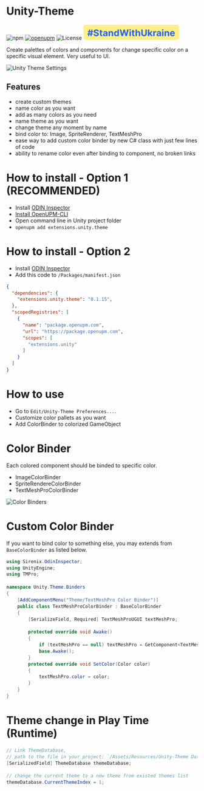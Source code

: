# Unity-Theme
![npm](https://img.shields.io/npm/v/extensions.unity.theme) [![openupm](https://img.shields.io/npm/v/extensions.unity.theme?label=openupm&registry_uri=https://package.openupm.com)](https://openupm.com/packages/extensions.unity.theme/) ![License](https://img.shields.io/github/license/IvanMurzak/Unity-Theme) [![Stand With Ukraine](https://raw.githubusercontent.com/vshymanskyy/StandWithUkraine/main/badges/StandWithUkraine.svg)](https://stand-with-ukraine.pp.ua)

Create palettes of colors and components for change specific color on a specific visual element. Very useful to UI.

![Unity Theme Settings](https://imgur.com/FKVF2H9.gif)

## Features

- create custom themes
- name color as you want
- add as many colors as you need
- name theme as you want
- change theme any moment by name
- bind color to: Image, SpriteRenderer, TextMeshPro
- ease way to add custom color binder by new C# class with just few lines of code
- ability to rename color even after binding to component, no broken links

# How to install - Option 1 (RECOMMENDED)
- Install [ODIN Inspector](https://odininspector.com/)
- [Install OpenUPM-CLI](https://github.com/openupm/openupm-cli#installation)
- Open command line in Unity project folder
- `openupm add extensions.unity.theme`

# How to install - Option 2
- Install [ODIN Inspector](https://odininspector.com/)
- Add this code to <code>/Packages/manifest.json</code>
```json
{
  "dependencies": {
    "extensions.unity.theme": "0.1.15",
  },
  "scopedRegistries": [
    {
      "name": "package.openupm.com",
      "url": "https://package.openupm.com",
      "scopes": [
        "extensions.unity"
      ]
    }
  ]
}
```

# How to use 

- Go to `Edit/Unity-Theme Preferences...`.
- Customize color pallets as you want
- Add ColorBinder to colorized GameObject

# Color Binder
Each colored component should be binded to specific color.

- ImageColorBinder
- SpriteRendereColorBinder
- TextMeshProColorBinder

![Color Binders](https://imgur.com/AeNC3tF.gif)

# Custom Color Binder

If you want to bind color to something else, you may extends from `BaseColorBinder` as listed below.

```C#
using Sirenix.OdinInspector;
using UnityEngine;
using TMPro;

namespace Unity.Theme.Binders
{
    [AddComponentMenu("Theme/TextMeshPro Color Binder")]
    public class TextMeshProColorBinder : BaseColorBinder
    {
        [SerializeField, Required] TextMeshProUGUI textMeshPro;

        protected override void Awake()
        {
            if (textMeshPro == null) textMeshPro = GetComponent<TextMeshProUGUI>();
            base.Awake();
        }
        protected override void SetColor(Color color)
        {
            textMeshPro.color = color;
        }
    }
}
```

# Theme change in Play Time (Runtime)

```C#
// Link ThemeDatabase, 
// path to the file in your project: `/Assets/Resources/Unity-Theme Database.asset`
[SerializedField] ThemeDatabase themeDatabase;

// change the current theme to a new theme from existed themes list
themeDatabase.CurrentThemeIndex = 1;
```
